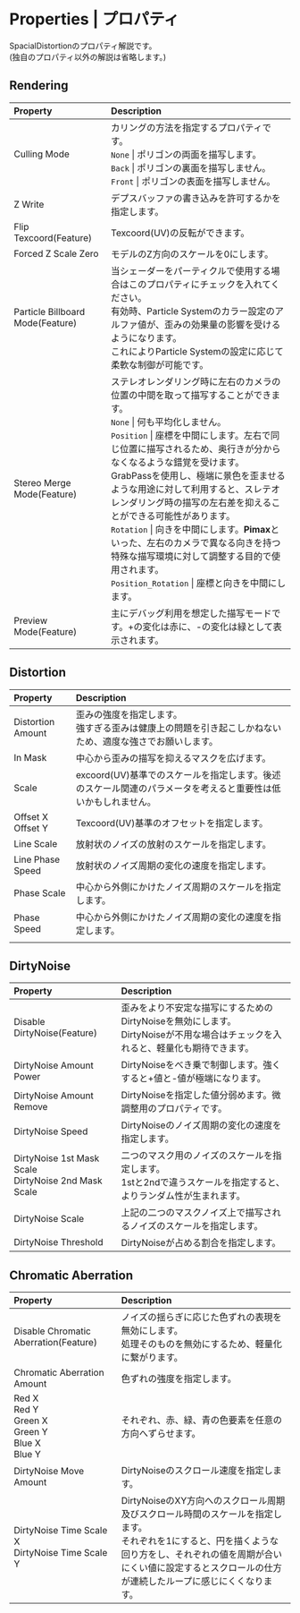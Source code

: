 # Properties | プロパティ
SpacialDistortionのプロパティ解説です。<br>
(独自のプロパティ以外の解説は省略します。)


## Rendering
|Property|Description|
|:--|:--|
|Culling Mode|カリングの方法を指定するプロパティです。<br>`None` \| ポリゴンの両面を描写します。<br>`Back` \| ポリゴンの裏面を描写しません。<br>`Front` \| ポリゴンの表面を描写しません。|
|Z Write|デプスバッファの書き込みを許可するかを指定します。|
|Flip Texcoord(Feature)|Texcoord(UV)の反転ができます。|
|Forced Z Scale Zero|モデルのZ方向のスケールを0にします。|
|Particle Billboard Mode(Feature)|当シェーダーをパーティクルで使用する場合はこのプロパティにチェックを入れてください。<br>有効時、Particle Systemのカラー設定のアルファ値が、歪みの効果量の影響を受けるようになります。<br>これによりParticle Systemの設定に応じて柔軟な制御が可能です。|
|Stereo Merge Mode(Feature) | ステレオレンダリング時に左右のカメラの位置の中間を取って描写することができます。<br>`None` \| 何も平均化しません。<br>`Position` \| 座標を中間にします。左右で同じ位置に描写されるため、奥行きが分からなくなるような錯覚を受けます。<br>GrabPassを使用し、極端に景色を歪ませるような用途に対して利用すると、スレテオレンダリング時の描写の左右差を抑えることができる可能性があります。<br>`Rotation` \| 向きを中間にします。**Pimax**といった、左右のカメラで異なる向きを持つ特殊な描写環境に対して調整する目的で使用されます。<br>`Position_Rotation` \| 座標と向きを中間にします。|
|Preview Mode(Feature)|主にデバッグ利用を想定した描写モードです。+の変化は赤に、-の変化は緑として表示されます。|


## Distortion
|Property|Description|
|:--|:--|
|Distortion Amount|歪みの強度を指定します。<br>強すぎる歪みは健康上の問題を引き起こしかねないため、適度な強さでお願いします。|
|In Mask|中心から歪みの描写を抑えるマスクを広げます。|
|Scale|excoord(UV)基準でのスケールを指定します。後述のスケール関連のパラメータを考えると重要性は低いかもしれません。|
|Offset X<br>Offset Y|Texcoord(UV)基準のオフセットを指定します。|
|Line Scale|放射状のノイズの放射のスケールを指定します。|
|Line Phase Speed|放射状のノイズ周期の変化の速度を指定します。|
|Phase Scale|中心から外側にかけたノイズ周期のスケールを指定します。|
|Phase Speed|中心から外側にかけたノイズ周期の変化の速度を指定します。|
|||

## DirtyNoise
|Property|Description|
|:--|:--|
|Disable DirtyNoise(Feature)|歪みをより不安定な描写にするためのDirtyNoiseを無効にします。<br>DirtyNoiseが不用な場合はチェックを入れると、軽量化も期待できます。|
|DirtyNoise Amount Power|DirtyNoiseをべき乗で制御します。強くすると+値と-値が極端になります。|
|DirtyNoise Amount Remove|DirtyNoiseを指定した値分弱めます。微調整用のプロパティです。|
|DirtyNoise Speed|DirtyNoiseのノイズ周期の変化の速度を指定します。|
|DirtyNoise 1st Mask Scale<br>DirtyNoise 2nd Mask Scale|二つのマスク用のノイズのスケールを指定します。<br>1stと2ndで違うスケールを指定すると、よりランダム性が生まれます。|
|DirtyNoise Scale|上記の二つのマスクノイズ上で描写されるノイズのスケールを指定します。|
|DirtyNoise Threshold|DirtyNoiseが占める割合を指定します。|

## Chromatic Aberration
|Property|Description|
|:--|:--|
|Disable Chromatic Aberration(Feature)|ノイズの揺らぎに応じた色ずれの表現を無効にします。<br>処理そのものを無効にするため、軽量化に繋がります。|
|Chromatic Aberration Amount|色ずれの強度を指定します。|
|Red X<br>Red Y<br>Green X<br>Green Y<br>Blue X<br>Blue Y|それぞれ、赤、緑、青の色要素を任意の方向へずらせます。|
|DirtyNoise Move Amount|DirtyNoiseのスクロール速度を指定します。|
|DirtyNoise Time Scale X<br>DirtyNoise Time Scale Y|DirtyNoiseのXY方向へのスクロール周期及びスクロール時間のスケールを指定します。<br>それぞれを1にすると、円を描くような回り方をし、それぞれの値を周期が合いにくい値に設定するとスクロールの仕方が連続したループに感じにくくなります。|